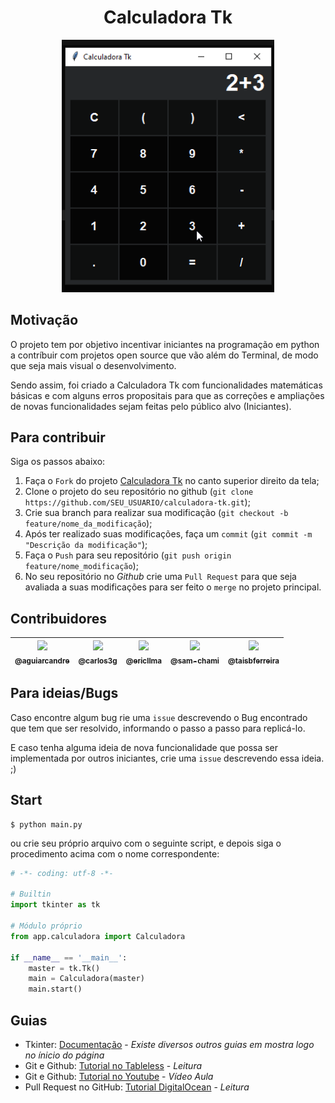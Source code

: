 <div align='center'>
    <h1>Calculadora Tk</h1>
    <img src='./demo/demo.gif' title='Demo da calculadora' width='340px' />
</div>

## Motivação
O projeto tem por objetivo incentivar iniciantes na programação em python a contríbuir com projetos open source que vão além do Terminal, de modo que seja mais visual o desenvolvimento. 

Sendo assim, foi criado a Calculadora Tk com funcionalidades matemáticas básicas e com alguns erros propositais para que as correções e ampliações de novas funcionalidades sejam feitas pelo público alvo (Iniciantes).

## Para contribuir
Siga os passos abaixo:

1. Faça o `Fork` do projeto [Calculadora Tk](<https://github.com/matheusfelipeog/calculadora-tk.git>) no canto superior direito da tela;
2. Clone o projeto do seu repositório no github (`git clone https://github.com/SEU_USUARIO/calculadora-tk.git`);
3. Crie sua branch para realizar sua modificação (`git checkout -b feature/nome_da_modificação`);
4. Após ter realizado suas modificações, faça um `commit` (`git commit -m "Descrição da modificação"`);
5. Faça o `Push` para seu repositório (`git push origin feature/nome_modificação`);
6. No seu repositório no *Github* crie uma `Pull Request` para que seja avaliada a suas modificações para ser feito o `merge` no projeto principal.

## Contribuidores

| [<img src="https://avatars2.githubusercontent.com/u/25591464?s=115" /><br /><sub>@aguiarcandre</sub>](https://github.com/aguiarcandre) | [<img src="https://avatars2.githubusercontent.com/u/52337966?s=115" /><br /><sub>@carlos3g</sub>](https://github.com/carlos3g) | [<img src="https://avatars0.githubusercontent.com/u/67281981?s=115" /><br /><sub>@ericllma</sub>](https://github.com/ericllma) | [<img src="https://avatars0.githubusercontent.com/u/61357388?s=115" /><br /><sub>@sam-chami</sub>](https://github.com/sam-chami) | [<img src="https://avatars1.githubusercontent.com/u/64209523?s=115" /><br /><sub>@taisbferreira</sub>](https://github.com/taisbferreira) |
|:-:|:-:|:-:|:-:|:-:|

## Para ideias/Bugs
Caso encontre algum bug rie uma `issue` descrevendo o Bug encontrado que tem que ser resolvido, informando o passo a passo para replicá-lo.

E caso tenha alguma ideia de nova funcionalidade que possa ser implementada por outros iniciantes, crie uma `issue` descrevendo essa ideia. ;)

## Start
```
$ python main.py
```

ou crie seu próprio arquivo com o seguinte script, e depois siga o procedimento acima com o nome correspondente:
```Python
# -*- coding: utf-8 -*-

# Builtin
import tkinter as tk

# Módulo próprio
from app.calculadora import Calculadora

if __name__ == '__main__':
    master = tk.Tk()
    main = Calculadora(master)
    main.start()
```

## Guias
- Tkinter: [Documentação](https://docs.python.org/3/library/tkinter.html) - *Existe diversos outros guias em mostra logo no ínicio do página*
- Git e Github: [Tutorial no Tableless](https://tableless.com.br/tudo-que-voce-queria-saber-sobre-git-e-github-mas-tinha-vergonha-de-perguntar/) - *Leitura*
- Git e Github: [Tutorial no Youtube](https://www.youtube.com/playlist?list=PLQCmSnNFVYnRdgxOC_ufH58NxlmM6VYd1) - *Vídeo Aula*
- Pull Request no GitHub: [Tutorial DigitalOcean](https://www.digitalocean.com/community/tutorials/como-criar-um-pull-request-no-github-pt) - *Leitura*
